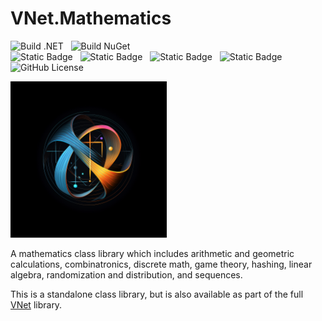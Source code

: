 # VNet.Mathematics

![Build .NET](https://github.com/PrimeEagle/VNet.System/actions/workflows/build-dotnet.yml/badge.svg)&nbsp;&nbsp;&nbsp;![Build NuGet](https://github.com/PrimeEagle/VNet.System/actions/workflows/create-nuget.yml/badge.svg)<br>
![Static Badge](https://img.shields.io/badge/Latest_Build-v1.0.1.15-lightblue)&nbsp;&nbsp;&nbsp;![Static Badge](https://img.shields.io/badge/Latest_Release-v1.0.1-blue)&nbsp;&nbsp;&nbsp;![Static Badge](https://img.shields.io/badge/NuGet_Package-v1.0.1-blue)&nbsp;&nbsp;&nbsp;![Static Badge](https://img.shields.io/badge/.NET-8.0.100-darkblue)<br>
![GitHub License](https://img.shields.io/github/license/PrimeEagle/VNet.Mathematics)

<img src="https://github.com/PrimeEagle/VNet.Mathematics/blob/main/.img/logo.png?raw=true" width="250" />

A mathematics class library which includes arithmetic and geometric calculations, combinatronics, discrete math, game theory, hashing, linear algebra, randomization and distribution, and sequences.

This is a standalone class library, but is also available as part of the full [VNet](https://github.com/PrimeEagle/VNet) library.
